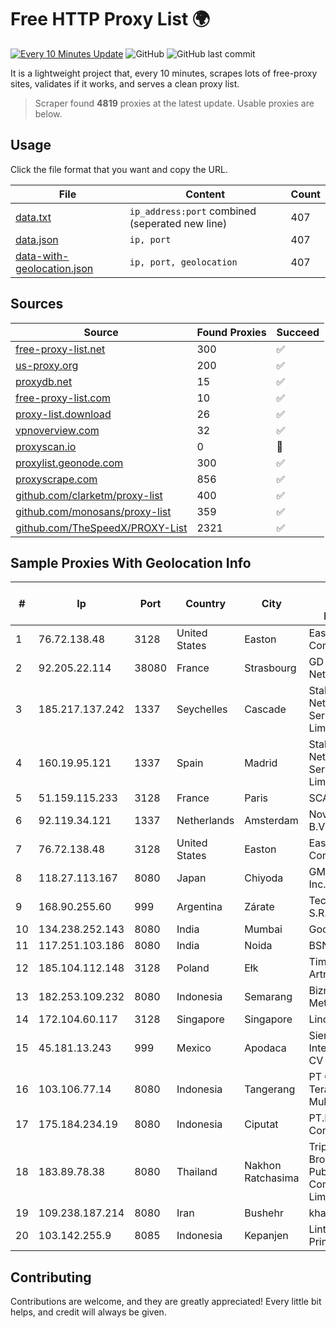 
# Free HTTP Proxy List 🌍

[![Every 10 Minutes Update](https://github.com/mertguvencli/http-proxy-list/actions/workflows/main.yml/badge.svg?branch=main)](https://github.com/mertguvencli/http-proxy-list/actions/workflows/main.yml)
![GitHub](https://img.shields.io/github/license/mertguvencli/http-proxy-list)
![GitHub last commit](https://img.shields.io/github/last-commit/mertguvencli/http-proxy-list)

It is a lightweight project that, every 10 minutes, scrapes lots of free-proxy sites, validates if it works, and serves a clean proxy list.


> Scraper found **4819** proxies at the latest update. Usable proxies are below.

## Usage

Click the file format that you want and copy the URL.


|File|Content|Count|
|----|-------|-----|
|[data.txt](https://raw.githubusercontent.com/mertguvencli/http-proxy-list/main/proxy-list/data.txt)|`ip_address:port` combined (seperated new line)|407|
|[data.json](https://raw.githubusercontent.com/mertguvencli/http-proxy-list/main/proxy-list/data.json)|`ip, port`|407|
|[data-with-geolocation.json](https://raw.githubusercontent.com/mertguvencli/http-proxy-list/main/proxy-list/data-with-geolocation.json)|`ip, port, geolocation`|407|

## Sources

|Source|Found Proxies|Succeed|
|------|-------------|-------|
|[free-proxy-list.net](https://free-proxy-list.net)|300|✅|
|[us-proxy.org](https://www.us-proxy.org)|200|✅|
|[proxydb.net](http://proxydb.net)|15|✅|
|[free-proxy-list.com](https://free-proxy-list.com/?page=&port=&type%5B%5D=http&type%5B%5D=https&up_time=0&search=Search)|10|✅|
|[proxy-list.download](https://www.proxy-list.download/HTTP)|26|✅|
|[vpnoverview.com](https://vpnoverview.com/privacy/anonymous-browsing/free-proxy-servers)|32|✅|
|[proxyscan.io](https://www.proxyscan.io)|0|🚫|
|[proxylist.geonode.com](https://proxylist.geonode.com/api/proxy-list?limit=300&page=1&sort_by=lastChecked&sort_type=desc&protocols=http,https)|300|✅|
|[proxyscrape.com](https://api.proxyscrape.com/v2/?request=displayproxies&protocol=http&timeout=10000&country=all&ssl=all&anonymity=all)|856|✅|
|[github.com/clarketm/proxy-list](https://raw.githubusercontent.com/clarketm/proxy-list/master/proxy-list-raw.txt)|400|✅|
|[github.com/monosans/proxy-list](https://raw.githubusercontent.com/monosans/proxy-list/main/proxies/http.txt)|359|✅|
|[github.com/TheSpeedX/PROXY-List](https://raw.githubusercontent.com/TheSpeedX/PROXY-List/master/http.txt)|2321|✅|


## Sample Proxies With Geolocation Info

|#|Ip|Port|Country|City|Internet Service Provider|
|-|--|----|-------|----|-------------------------|
|1|76.72.138.48|3128|United States|Easton|Easton Utilities Commission|
|2|92.205.22.114|38080|France|Strasbourg|GD MASS Network|
|3|185.217.137.242|1337|Seychelles|Cascade|Stallion Network Services Limited|
|4|160.19.95.121|1337|Spain|Madrid|Stallion Network Services Limited|
|5|51.159.115.233|3128|France|Paris|SCALEWAY|
|6|92.119.34.121|1337|Netherlands|Amsterdam|NovoServe B.V.|
|7|76.72.138.48|3128|United States|Easton|Easton Utilities Commission|
|8|118.27.113.167|8080|Japan|Chiyoda|GMO Internet, Inc.|
|9|168.90.255.60|999|Argentina|Zárate|Tecnocomp S.R.L.|
|10|134.238.252.143|8080|India|Mumbai|Google LLC|
|11|117.251.103.186|8080|India|Noida|BSNL Internet|
|12|185.104.112.148|3128|Poland|Ełk|Timeweb-Artnet|
|13|182.253.109.232|8080|Indonesia|Semarang|Biznet Metronet|
|14|172.104.60.117|3128|Singapore|Singapore|Linode, LLC|
|15|45.181.13.243|999|Mexico|Apodaca|Sierra Madre Internet SA de CV|
|16|103.106.77.14|8080|Indonesia|Tangerang|PT Quantum Tera Multimedia|
|17|175.184.234.19|8080|Indonesia|Ciputat|PT.Indonesia Comnets Plus|
|18|183.89.78.38|8080|Thailand|Nakhon Ratchasima|Triple T Broadband Public Company Limited|
|19|109.238.187.214|8080|Iran|Bushehr|khalijfarsonline|
|20|103.142.255.9|8085|Indonesia|Kepanjen|Lintas Data Prima, PT|



## Contributing

Contributions are welcome, and they are greatly appreciated! Every
little bit helps, and credit will always be given.

